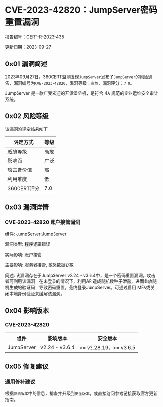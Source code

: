 # CVE-2023-42820：JumpServer密码重置漏洞

报告编号：CERT-R-2023-435

更新日期：2023-09-27

## 0x01  漏洞简述

2023年09月27日，360CERT监测发现`JumpServer`发布了`JumpServer`的风险通告，漏洞编号为`CVE-2023-42820`，漏洞等级：`高危`，漏洞评分：`7.0`。

JumpServer 是一款广受欢迎的开源堡垒机，是符合 4A 规范的专业运维安全审计系统。

## 0x02  风险等级

该漏洞的评定结果如下

| 评定方式    | 等级 |
| ----------- | ---- |
| 威胁等级    | 高危 |
| 影响面      | 广泛 |
| 攻击者价值  | 高   |
| 利用难度    | 低   |
| 360CERT评分 | 7.0  |

## 0x03  漏洞详情

### CVE-2023-42820 账户接管漏洞

组件: JumpServer:JumpServer

漏洞类型: 程序逻辑错误

实际影响: 账户接管

主要影响: 服务器接管, 敏感数据窃取

简述: 该漏洞存在于JumpServer v2.24 - v3.6.4中，是一个密码重置漏洞。攻击者可利用该漏洞，在未登录的情况下，利用API造成随机数种子泄露，进而重放随机生成的验证码，导致密码重置，最终登录JumpServer。可通过启用 MFA或关闭本地身份验证来缓解该漏洞。

## 0x04  影响版本

### CVE-2023-42820

| 组件       | 影响版本       | 安全版本               |
| ---------- | -------------- | ---------------------- |
| JumpServer | v2.24 - v3.6.4 | >= v2.28.19，>= v3.6.5 |

## 0x05  修复建议

### 通用修补建议

根据`影响版本`中的信息，排查并升级到`安全版本`，或直接访问参考链接获取官方更新指南。